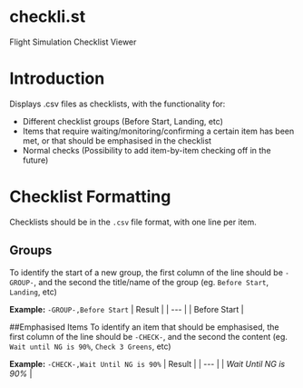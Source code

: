 # checkli.st
Flight Simulation Checklist Viewer

# Introduction
Displays .csv files as checklists, with the functionality for:
- Different checklist groups (Before Start, Landing, etc)
- Items that require waiting/monitoring/confirming a certain item has been met, or that should be emphasised in the checklist
- Normal checks (Possibility to add item-by-item checking off in the future)

# Checklist Formatting
Checklists should be in the `.csv` file format, with one line per item.

## Groups
To identify the start of a new group, the first column of the line should be `-GROUP-`, and the second the title/name of the group (eg. `Before Start`, `Landing`, etc)

**Example:** `-GROUP-,Before Start`
| Result |
| --- |
| Before Start |

##Emphasised Items
To identify an item that should be emphasised, the first column of the line should be `-CHECK-`, and the second the content (eg. `Wait until NG is 90%`, `Check 3 Greens`, etc)

**Example:** `-CHECK-,Wait Until NG is 90%`
| Result |
| --- |
| *Wait Until NG is 90%* |